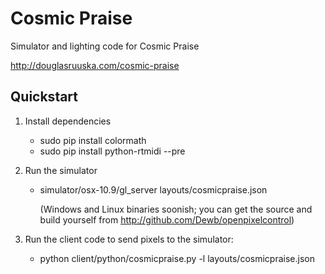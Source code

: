 Cosmic Praise
=============

Simulator and lighting code for Cosmic Praise

http://douglasruuska.com/cosmic-praise


Quickstart
----------

1. Install dependencies
    * sudo pip install colormath 
    * sudo pip install python-rtmidi --pre

2. Run the simulator 
    * simulator/osx-10.9/gl_server layouts/cosmicpraise.json
    
        (Windows and Linux binaries soonish; you can get the source and build yourself from http://github.com/Dewb/openpixelcontrol) 

3. Run the client code to send pixels to the simulator:
    * python client/python/cosmicpraise.py -l layouts/cosmicpraise.json


